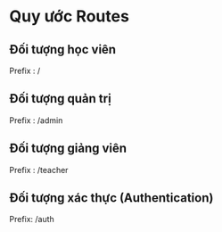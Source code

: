 # Quy ước Routes

## Đối tượng học viên

Prefix : /

## Đối tượng quản trị

Prefix : /admin

## Đối tượng giảng viên

Prefix : /teacher

## Đối tượng xác thực (Authentication)

Prefix: /auth
